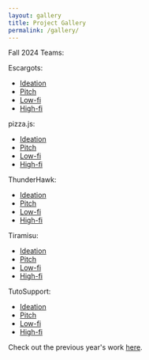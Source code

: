 ```yaml
---
layout: gallery
title: Project Gallery
permalink: /gallery/
---
```


Fall 2024 Teams:

Escargots:
* [Ideation](/DPM/escargots/DPM1/report.md)
* [Pitch](/DPM/escargots/DPM2/report.md)
* [Low-fi](/DPM/escargots/DPM3/report.md)
* [High-fi](/DPM/escargots/DPM4/report.md)

pizza.js:
* [Ideation](/DPM/pizzajs/DPM1/report.md)
* [Pitch](/DPM/pizzajs/DPM2/report.md)
* [Low-fi](/DPM/pizzajs/DPM3/report.md)
* [High-fi](/DPM/pizzajs/DPM4/report.md)

ThunderHawk:
* [Ideation](/DPM/thunderhawk/DPM1/report.md)
* [Pitch](/DPM/thunderhawk/DPM2/report.md)
* [Low-fi](/DPM/thunderhawk/DPM3/report.md)
* [High-fi](/DPM/thunderhawk/DPM4/report.md)

Tiramisu:
* [Ideation](/DPM/tiramisu/DPM1/report.md)
* [Pitch](/DPM/tiramisu/DPM2/report.md)
* [Low-fi](/DPM/tiramisu/DPM3/report.md)
* [High-fi](/DPM/tiramisu/DPM4/report.md)

TutoSupport:
* [Ideation](/DPM/tutosupport/DPM1/report.md)
* [Pitch](/DPM/tutosupport/DPM2/report.md)
* [Low-fi](/DPM/tutosupport/DPM3/report.md)
* [High-fi](/DPM/tutosupport/DPM4/report.md)


Check out the previous year's work [here](https://social.kixlab.org/projects).

